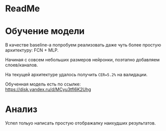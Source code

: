 # ReadMe

# Обучение модели

В качестве baseline-а попробуем реализовать даже чуть более простую архитектуру: FCN + MLP.

Начиная с совсем небольших размеров нейронки, поэтапно добавляем слоев/каналов.

На текущей архитектуре удалось получить `CER=5.2%` на валидации.

Обученная модель есть по ссылке: https://disk.yandex.ru/d/MCyu3tfI6K2Uhg

# Aнализ

Успел тольуо написать простую отображалку наихудших результатов.
